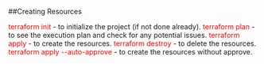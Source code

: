 ##Creating Resources

<span style="color:red;">terraform init </span> - to initialize the project (if not done already).
<span style="color:red;">terraform plan </span> - to see the execution plan and check for any potential issues.
<span style="color:red;">terraform apply </span> - to create the resources.
<span style="color:red;">terraform destroy </span> - to delete the resources.
<span style="color:red;">terraform apply --auto-approve</span> - to create the resources without approve.
